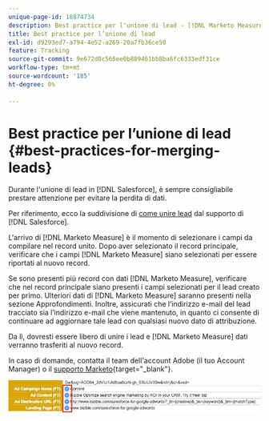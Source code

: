 ```yaml
---
unique-page-id: 18874734
description: Best practice per l'unione di lead - [!DNL Marketo Measure]
title: Best practice per l’unione di lead
exl-id: d9293ed7-a794-4e52-a269-20a7fb36ce50
feature: Tracking
source-git-commit: 9e672d0c568ee0b889461bb8ba6fc6333edf31ce
workflow-type: tm+mt
source-wordcount: '185'
ht-degree: 0%

---
```


# Best practice per l’unione di lead {#best-practices-for-merging-leads}

Durante l&#39;unione di lead in [!DNL Salesforce], è sempre consigliabile prestare attenzione per evitare la perdita di dati.

Per riferimento, ecco la suddivisione di [come unire lead](https://help.salesforce.com/s/articleView?id=leads_merge.htm&amp;language=en_US&amp;type=5) dal supporto di [!DNL Salesforce].

L&#39;arrivo di [!DNL Marketo Measure] è il momento di selezionare i campi da compilare nel record unito. Dopo aver selezionato il record principale, verificare che i campi [!DNL Marketo Measure] siano selezionati per essere riportati al nuovo record.

Se sono presenti più record con dati [!DNL Marketo Measure], verificare che nel record principale siano presenti i campi selezionati per il lead creato per primo. Ulteriori dati di [!DNL Marketo Measure] saranno presenti nella sezione Approfondimenti. Inoltre, assicurati che l’indirizzo e-mail del lead tracciato sia l’indirizzo e-mail che viene mantenuto, in quanto ci consente di continuare ad aggiornare tale lead con qualsiasi nuovo dato di attribuzione.

Da lì, dovresti essere libero di unire i lead e [!DNL Marketo Measure] dati verranno trasferiti al nuovo record.

In caso di domande, contatta il team dell&#39;account Adobe (il tuo Account Manager) o il [supporto Marketo](https://nation.marketo.com/t5/support/ct-p/Support){target="_blank"}.

![](assets/1.jpg)
